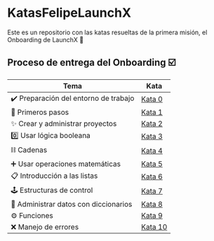 # KatasFelipeLaunchX
Este es un repositorio con las katas resueltas de la primera misión, el Onboarding de LaunchX 🚀

## Proceso de entrega del Onboarding ☑️

|Tema|Kata|
|--------|--------|
|✔️ Preparación del entorno de trabajo|[Kata 0](https://github.com/FelFT/KatasFelipeLaunchX/blob/main/Modulo0Katas.ipynb "Kata 0")|
|👣 Primeros pasos|[Kata 1](https://github.com/FelFT/KatasFelipeLaunchX/blob/main/Modulo1Katas.ipynb "Kata 1")|
|✨ Crear y administrar proyectos|[Kata 2](https://github.com/FelFT/KatasFelipeLaunchX/blob/main/Modulo2Katas.png "Kata 2")|
|0️⃣ Usar lógica booleana|[Kata 3](https://github.com/FelFT/KatasFelipeLaunchX/blob/main/Módulo3Katas.ipynb "Kata 3")|
|⛓️ Cadenas|[Kata 4](https://github.com/FelFT/KatasFelipeLaunchX/blob/main/Módulo4Katas.ipynb "Kata 4")|
|➕ Usar operaciones matemáticas|[Kata 5](https://github.com/FelFT/KatasFelipeLaunchX/blob/main/Módulo5Katas.ipynb "Kata 5")|
|📋 Introducción a las listas|[Kata 6](https://github.com/FelFT/KatasFelipeLaunchX/blob/main/Módulo6Katas.ipynb "Kata 6")|
|🕹️ Estructuras de control|[Kata 7](https://github.com/FelFT/KatasFelipeLaunchX/blob/main/Módulo7Katas.ipynb "Kata 7")|
|📖 Administrar datos con diccionarios|[Kata 8](https://github.com/FelFT/KatasFelipeLaunchX/blob/main/Módulo8Katas.ipynb "Kata 8")|
|⚙️ Funciones|[Kata 9](https://github.com/FelFT/KatasFelipeLaunchX/blob/main/Módulo9Katas.ipynb "Kata 9")|
|❌ Manejo de errores|[Kata 10](https://github.com/FelFT/KatasFelipeLaunchX/blob/main/Modulo10Katas.ipynb "Kata 10")|

